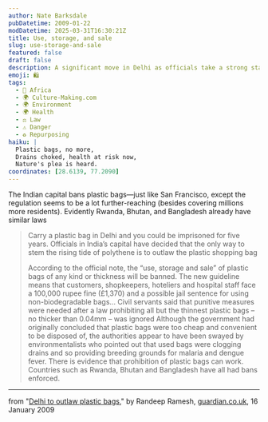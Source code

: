 ```yaml
---
author: Nate Barksdale
pubDatetime: 2009-01-22
modDatetime: 2025-03-31T16:30:21Z
title: Use, storage, and sale
slug: use-storage-and-sale
featured: false
draft: false
description: A significant move in Delhi as officials take a strong stance against plastic bags, following the footsteps of other countries like Rwanda and Bhutan. "Carry a plastic bag in Delhi and you could be imprisoned for five years..."
emoji: 🛍️
tags:
  - 🦁 Africa
  - 🌍 Culture-Making.com
  - 🌍 Environment
  - 🌍 Health
  - ⚖️ Law
  - ⚠️ Danger
  - ♻️ Repurposing
haiku: |
  Plastic bags, no more,  
  Drains choked, health at risk now,  
  Nature's plea is heard.
coordinates: [28.6139, 77.2090]
---
```


The Indian capital bans plastic bags—just like San Francisco, except the regulation seems to be a lot further-reaching (besides covering millions more residents). Evidently Rwanda, Bhutan, and Bangladesh already have similar laws

> Carry a plastic bag in Delhi and you could be imprisoned for five years. Officials in India’s capital have decided that the only way to stem the rising tide of poly­thene is to outlaw the plastic shopping bag
>
> According to the official note, the “use, storage and sale” of plastic bags of any kind or thickness will be banned. The new guideline means that customers, shopkeepers, hoteliers and hospital staff face a 100,000 rupee fine (£1,370) and a possible jail sentence for using non-biodegradable bags…
> Civil servants said that punitive measures were needed after a law prohibiting all but the thinnest plastic bags – no thicker than 0.04mm – was ignored
> Although the government had originally concluded that plastic bags were too cheap and convenient to be disposed of, the authorities appear to have been swayed by environmentalists who pointed out that used bags were clogging drains and so providing breeding grounds for malaria and dengue fever. There is evidence that prohibition of plastic bags can work. Countries such as Rwanda, Bhutan and Bangladesh have all had bans enforced.

---

from "[Delhi to outlaw plastic bags](http://www.guardian.co.uk/world/2009/jan/16/plastic-bags-india-delhi-ban)," by Randeep Ramesh, [guardian.co.uk](http://www.guardian.co.uk/world/2009/jan/16/plastic-bags-india-delhi-ban), 16 January 2009
